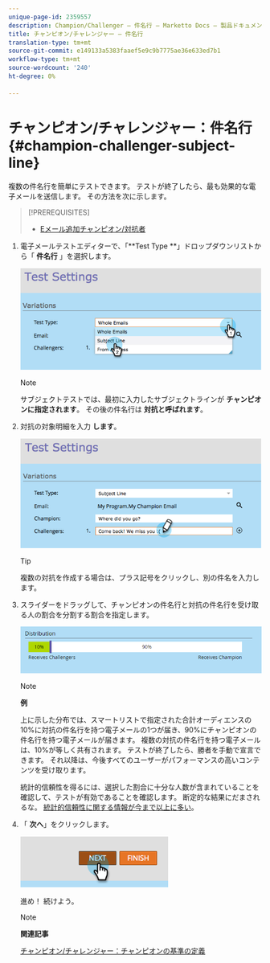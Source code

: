 ```yaml
---
unique-page-id: 2359557
description: Champion/Challenger — 件名行 — Marketto Docs — 製品ドキュメント
title: チャンピオン/チャレンジャー — 件名行
translation-type: tm+mt
source-git-commit: e149133a5383faaef5e9c9b7775ae36e633ed7b1
workflow-type: tm+mt
source-wordcount: '240'
ht-degree: 0%

---
```



# チャンピオン/チャレンジャー：件名行 {#champion-challenger-subject-line}

複数の件名行を簡単にテストできます。 テストが終了したら、最も効果的な電子メールを送信します。 その方法を次に示します。

>[!PREREQUISITES]
>
>* [Eメール追加チャンピオン/対抗者](add-an-email-champion-challenger.md)

>



1. 電子メールテストエディターで、「**Test Type **」ドロップダウンリストから「 **件名行** 」を選択します。

   ![](assets/image2014-9-15-12-3a37-3a50.png)

   >[!NOTE]
   >
   >サブジェクトテストでは、最初に入力したサブジェクトラインが **チャンピオンに指定されます**。 その後の件名行は **対抗と呼ばれます**。

1. 対抗の対象明細を入力 **します**。

   ![](assets/image2014-9-15-12-3a38-3a4.png)

   >[!TIP]
   >
   >複数の対抗を作成する場合は、プラス記号をクリックし、別の件名を入力します。

1. スライダーをドラッグして、チャンピオンの件名行と対抗の件名行を受け取る人の割合を分割する割合を指定します。

   ![](assets/image2015-8-7-15-3a19-3a50.png)

   >[!NOTE]
   >
   >**例**
   >
   >
   >上に示した分布では、スマートリストで指定された合計オーディエンスの10%に対抗の件名行を持つ電子メールの1つが届き、90%にチャンピオンの件名行を持つ電子メールが届きます。 複数の対抗の件名行を持つ電子メールは、10%が等しく共有されます。 テストが終了したら、勝者を手動で宣言できます。 それ以降は、今後すべてのユーザーがパフォーマンスの高いコンテンツを受け取ります。

   統計的信頼性を得るには、選択した割合に十分な人数が含まれていることを確認して、テストが有効であることを確認します。 断定的な結果にだまされるな。  [統計的信頼性に関する情報が今まで以上に多い](http://en.wikipedia.org/wiki/Confidence_interval)。

1. 「 **次へ**」をクリックします。

   ![](assets/image2014-9-15-12-3a40-3a42.png)

   進め！ 続けよう。

   >[!NOTE]
   >
   >**関連記事**
   >
   >
   >[チャンピオン/チャレンジャー：チャンピオンの基準の定義](champion-challenger-define-champion-criteria.md)

